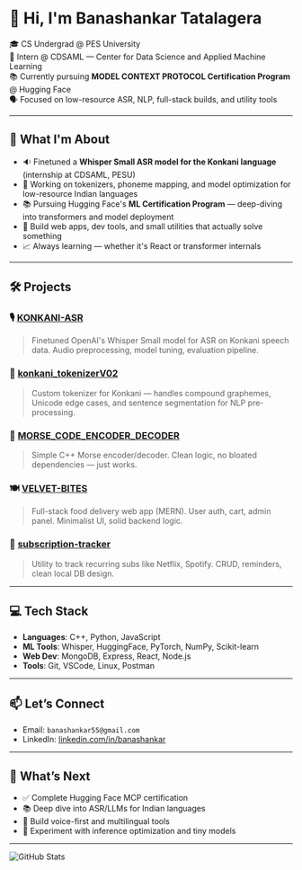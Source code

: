 # 👋 Hi, I'm Banashankar Tatalagera

🎓 CS Undergrad @ PES University  
🧠 Intern @ CDSAML — Center for Data Science and Applied Machine Learning  
📚 Currently pursuing **MODEL CONTEXT PROTOCOL Certification Program** @ Hugging Face  
🗣️ Focused on low-resource ASR, NLP, full-stack builds, and utility tools  




---

## 🧠 What I'm About

- 🔉 Finetuned a **Whisper Small ASR model for the Konkani language** (internship at CDSAML, PESU)  
- 🧠 Working on tokenizers, phoneme mapping, and model optimization for low-resource Indian languages  
- 📚 Pursuing Hugging Face's **ML Certification Program** — deep-diving into transformers and model deployment  
- 🔧 Build web apps, dev tools, and small utilities that actually solve something  
- 📈 Always learning — whether it's React or transformer internals

---

## 🛠️ Projects

### 🎙️ [KONKANI-ASR](https://github.com/Banashankar-Tatalagera/KONKANI-ASR)
> Finetuned OpenAI's Whisper Small model for ASR on Konkani speech data. Audio preprocessing, model tuning, evaluation pipeline.

### 🧩 [konkani_tokenizerV02](https://github.com/Banashankar-Tatalagera/konkani_tokenizerV02)
> Custom tokenizer for Konkani — handles compound graphemes, Unicode edge cases, and sentence segmentation for NLP pre-processing.

### 💬 [MORSE_CODE_ENCODER_DECODER](https://github.com/Banashankar-Tatalagera/MORSE_CODE_ENCODER_DECODER)
> Simple C++ Morse encoder/decoder. Clean logic, no bloated dependencies — just works.

### 🍽️ [VELVET-BITES](https://github.com/Banashankar-Tatalagera/VELVET-BITES-MERNSTACK-webProject)
> Full-stack food delivery web app (MERN). User auth, cart, admin panel. Minimalist UI, solid backend logic.

### 💸 [subscription-tracker](https://github.com/Banashankar-Tatalagera/subscription-tracker)
> Utility to track recurring subs like Netflix, Spotify. CRUD, reminders, clean local DB design.

---

## 💻 Tech Stack

- **Languages**: C++, Python, JavaScript  
- **ML Tools**: Whisper, HuggingFace, PyTorch, NumPy, Scikit-learn  
- **Web Dev**: MongoDB, Express, React, Node.js  
- **Tools**: Git, VSCode, Linux, Postman

---

## 📫 Let’s Connect

- Email: `banashankar55@gmail.com`  
- LinkedIn: [linkedin.com/in/banashankar](https://www.linkedin.com/in/banashankar-tatalagera/)  

---

## 🧭 What’s Next

- ✅ Complete Hugging Face MCP certification  
- 📚 Deep dive into ASR/LLMs for Indian languages  
- 🔨 Build voice-first and multilingual tools  
- 🧪 Experiment with inference optimization and tiny models

---

![GitHub Stats](https://github-readme-stats.vercel.app/api?username=Banashankar-Tatalagera&show_icons=true&theme=radical)
